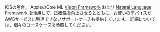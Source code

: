 iOSの場合。 AppleのCore ML [Vision Framework](https://developer.apple.com/documentation/vision) および [Natural Language Framework](https://developer.apple.com/documentation/naturallanguage) を活用して、正確性を向上させるとともに、お使いのデバイスがAWSサービスに到達できないサポートケースも提供しています。 詳細については、個々のユースケースを参照してください。